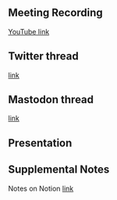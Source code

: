 ## Meeting Recording

[YouTube link](https://youtu.be/Q5oE8otyhVw)

## Twitter thread

[link](https://twitter.com/Orthogonal_Lab/status/1640224435276750852)

## Mastodon thread

[link](https://neuromatch.social/@OREL/110093597497432679)

## Presentation



## Supplemental Notes

Notes on Notion [link](https://www.notion.so/jopro-org/SMN-2023-13-1db2b7245c5547069e70c3d7553c6402)
